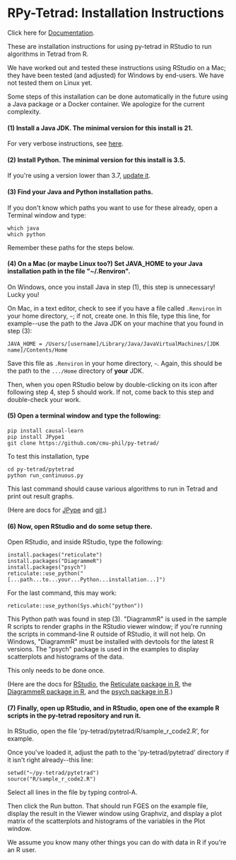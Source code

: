 # RPy-Tetrad: Installation Instructions

Click here for [Documentation](https://github.com/cmu-phil/py-tetrad/blob/main/pytetrad/R/DOCUMENTATION.md).

These are installation instructions for using py-tetrad in RStudio to run algorithms in Tetrad from R.

We have worked out and tested these instructions using RStudio on a Mac; they have been tested (and adjusted) for Windows by end-users. We have not tested them on Linux yet.

Some steps of this installation can be done automatically in the future using a Java package or a Docker container. We apologize for the current complexity.

#### (1) Install a Java JDK. The minimal version for this install is 21.

For very verbose instructions, see [here](https://github.com/cmu-phil/tetrad/wiki/Setting-up-Java-for-Tetrad).

#### (2) Install Python. The minimal version for this install is 3.5.

If you're using a version lower than 3.7, [update it](https://www.pythoncentral.io/how-to-update-python/). 

#### (3) Find your Java and Python installation paths.

If you don't know which paths you want to use for these already, open a Terminal window and type:
```
which java
which python
```
Remember these paths for the steps below.

#### (4) On a Mac (or maybe Linux too?) Set JAVA_HOME to your Java installation path in the file "~/.Renviron".

On Windows, once you install Java in step (1), this step is unnecessary! Lucky you!

On Mac, in a text editor, check to see if you have a file called `.Renviron` in your home directory, `~`; if not, create one. In this file, type this line, for example--use the path to the Java JDK on your machine that you found in step (3):
```
JAVA_HOME = /Users/[username]/Library/Java/JavaVirtualMachines/[JDK name]/Contents/Home 
```
Save this file as `.Renviron` in your home directory, `~`. Again, this should be the path to the `.../Home` directory of **your** JDK.

Then, when you open RStudio below by double-clicking on its icon after following step 4, step 5 should work. If not, come back to this step and double-check your work.

#### (5) Open a terminal window and type the following:
```
pip install causal-learn
pip install JPype1  
git clone https://github.com/cmu-phil/py-tetrad/
```
To test this installation, type
```
cd py-tetrad/pytetrad
python run_continuous.py
```
This last command should cause various algorithms to run in Tetrad and print out result graphs.

(Here are docs for [JPype](https://jpype.readthedocs.io/en/latest/index.html) and [git](https://git-scm.com/doc).)

#### (6) Now, open RStudio and do some setup there.

Open RStudio, and inside RStudio, type the following:
```
install.packages("reticulate")
install.packages("DiagrammeR")
install.packages("psych")
reticulate::use_python("[...path...to...your...Python...installation...]")
```
For the last command, this may work:
```
reticulate::use_python(Sys.which("python"))
```
This Python path was found in step (3). "DiagrammR" is used in the sample R scripts to render graphs in the RStudio viewer window; if you're running the scripts in command-line R outside of RStudio, it will not help. On Windows, "DiagrammR" must be installed with devtools for the latest R versions. The "psych" package is used in the examples to display scatterplots and histograms of the data.

This only needs to be done once. 

(Here are the docs for [RStudio](https://posit.co/download/rstudio-desktop/), the [Reticulate package in R](https://rstudio.github.io/reticulate/), the [DiagrammeR package in R](https://rich-iannone.github.io/DiagrammeR/), and the [psych package in R](https://www.rdocumentation.org/packages/psych/).)

 
#### (7) Finally, open up RStudio, and in RStudio, open one of the example R scripts in the py-tetrad repository and run it.

In RStudio, open the file 'py-tetrad/pytetrad/R/sample_r_code2.R', for example.

Once you've loaded it, adjust the path to the 'py-tetrad/pytetrad' directory if it isn't right already--this line:
```
setwd("~/py-tetrad/pytetrad")
source("R/sample_r_code2.R")
```
Select all lines in the file by typing control-A.

Then click the Run button. That should run FGES on the example file, display the result in the Viewer window using Graphviz, and display a plot matrix of the scatterplots and histograms of the variables in the Plot window.

We assume you know many other things you can do with data in R if you're an R user.
